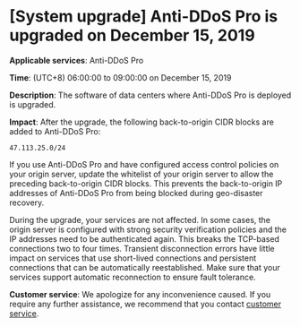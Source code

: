 # \[System upgrade\] Anti-DDoS Pro is upgraded on December 15, 2019

**Applicable services**: Anti-DDoS Pro

**Time**: \(UTC+8\) 06:00:00 to 09:00:00 on December 15, 2019

**Description**: The software of data centers where Anti-DDoS Pro is deployed is upgraded.

**Impact**: After the upgrade, the following back-to-origin CIDR blocks are added to Anti-DDoS Pro:

```
47.113.25.0/24
```

If you use Anti-DDoS Pro and have configured access control policies on your origin server, update the whitelist of your origin server to allow the preceding back-to-origin CIDR blocks. This prevents the back-to-origin IP addresses of Anti-DDoS Pro from being blocked during geo-disaster recovery.

During the upgrade, your services are not affected. In some cases, the origin server is configured with strong security verification policies and the IP addresses need to be authenticated again. This breaks the TCP-based connections two to four times. Transient disconnection errors have little impact on services that use short-lived connections and persistent connections that can be automatically reestablished. Make sure that your services support automatic reconnection to ensure fault tolerance.

**Customer service**: We apologize for any inconvenience caused. If you require any further assistance, we recommend that you contact [customer service](https://www.aliyun.com/contact?from=announcement).

